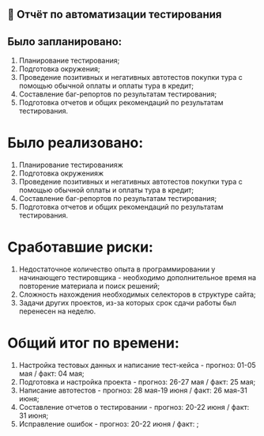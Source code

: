 ## 📌 **Отчёт по автоматизации тестирования**

## Было запланировано:
1. Планирование тестирования;
2. Подготовка окружения;
3. Проведение позитивных и негативных автотестов покупки тура с помощью обычной оплаты и оплаты тура в кредит;
4. Составление баг-репортов по результатам тестирования;
5. Подготовка отчетов и общих рекомендаций по результатам тестирования.
   
# **Было реализовано:**
1. Планирование тестированияж
2. Подготовка окруженияж
3. Проведение позитивных и негативных автотестов покупки тура с помощью обычной оплаты и оплаты тура в кредит;
4. Составление баг-репортов по результатам тестирования;
5. Подготовка отчетов и общих рекомендаций по результатам тестирования.
   
# **Сработавшие риски:**
1. Недостаточное количество опыта в программировании у начинающего тестировщика - необходимо дополнительное время на повторение материала и поиск решений;
2. Сложность нахождения необходимых селекторов в структуре сайта;
3. Задачи других проектов, из-за которых срок сдачи работы был перенесен на неделю.
   
# **Общий итог по времени:**
1. Настройка тестовых данных и написание тест-кейса - прогноз: 01-05 мая / факт: 04 мая;
2. Подготовка и настройка проекта - прогноз: 26-27 мая / факт: 25 мая;
3. Написание автотестов - прогноз: 28 мая-19 июня / факт: 26 мая-31 июня;
4. Составление отчетов о тестировании - прогноз: 20-22 июня / факт: 31 июня;
5. Исправление ошибок - прогноз: 20-22 июня / факт: ;
